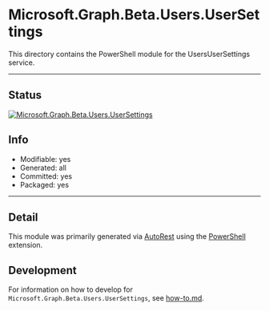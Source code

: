 <!-- region Generated -->
# Microsoft.Graph.Beta.Users.UserSettings
This directory contains the PowerShell module for the UsersUserSettings service.

---
## Status
[![Microsoft.Graph.Beta.Users.UserSettings](https://img.shields.io/powershellgallery/v/Microsoft.Graph.Beta.Users.UserSettings.svg?style=flat-square&label=Microsoft.Graph.Beta.Users.UserSettings "Microsoft.Graph.Beta.Users.UserSettings")](https://www.powershellgallery.com/packages/Microsoft.Graph.Beta.Users.UserSettings/)

## Info
- Modifiable: yes
- Generated: all
- Committed: yes
- Packaged: yes

---
## Detail
This module was primarily generated via [AutoRest](https://github.com/Azure/autorest) using the [PowerShell](https://github.com/Azure/autorest.powershell) extension.

## Development
For information on how to develop for `Microsoft.Graph.Beta.Users.UserSettings`, see [how-to.md](how-to.md).
<!-- endregion -->
